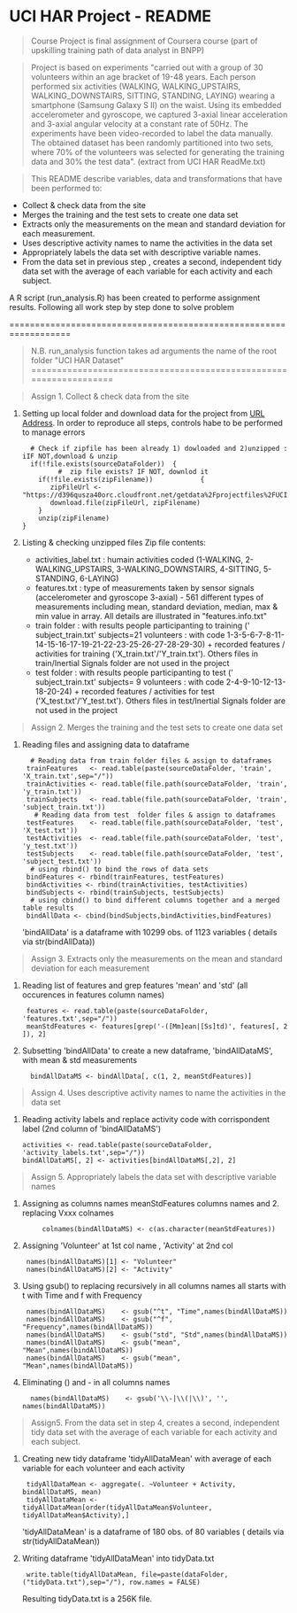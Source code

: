 # UCI HAR Project - README 

> Course Project is final assignment of Coursera course (part of upskilling training path of data analyst in BNPP)

> Project is based on experiments "carried out with a group of 30 volunteers within an age bracket of 19-48 years. Each person performed six activities (WALKING, WALKING_UPSTAIRS, WALKING_DOWNSTAIRS, SITTING, STANDING, LAYING) wearing a smartphone (Samsung Galaxy S II) on the waist. Using its embedded accelerometer and gyroscope, we captured 3-axial linear acceleration and 3-axial angular velocity at a constant rate of 50Hz. The experiments have been video-recorded to label the data manually. The obtained dataset has been randomly partitioned into two sets, where 70% of the volunteers was selected for generating the training data and 30% the test data". (extract from  UCI HAR ReadMe.txt)

> This README describe variables, data and transformations that have been performed to: 
  - Collect & check data from the site 
  - Merges the training and the test sets to create one data set
  - Extracts only the measurements on the mean and standard deviation for each measurement.
  - Uses descriptive activity names to name the activities in the data set
  - Appropriately labels the data set with descriptive variable names.
  - From the data set in previous step , creates a second, independent tidy data set with the average of each variable for each activity and each subject.

A R script (run_analysis.R) has been created to performe assignment results. 
Following all work step by step done  to solve problem 

==================================================================
> N.B. run_analysis function takes ad arguments the name of the root folder "UCI HAR Dataset"
==================================================================


  > Assign 1. Collect & check data from the site 

1. Setting up local folder and download data for the project from [URL Address][URL1].  In order to reproduce all steps, controls habe to be performed to manage errors 

         # Check if zipfile has been already 1) dowloaded and 2)unzipped : iIF NOT,download & unzip 
         if(!file.exists(sourceDataFolder))  {
                #  zip file exists? IF NOT, downlod it
           if(!file.exists(zipFilename))            { 
              zipFileUrl <- "https://d396qusza40orc.cloudfront.net/getdata%2Fprojectfiles%2FUCI%20HAR%20Dataset.zip" 
              download.file(zipFileUrl, zipFilename)
           } 
           unzip(zipFilename)
       }
2. Listing & checking unzipped files
 Zip file contents:
    - activities_label.txt : humain activities coded (1-WALKING, 2- WALKING_UPSTAIRS, 3-WALKING_DOWNSTAIRS, 4-SITTING, 5-STANDING, 6-LAYING) 
    - features.txt :  type of  measurements taken by sensor signals (accelerometer and gyroscope 3-axial) - 561 different types of measurements including mean, standard deviation, median, max & min value in array. All details are illustrated in "features.info.txt"
     - train folder : with results people participanting to training (' subject_train.txt' subjects=21 volunteers : with code 1-3-5-6-7-8-11-14-15-16-17-19-21-22-23-25-26-27-28-29-30)  + recorded features / activities for training ('X_train.txt'/'Y_train.txt'). Others files in train/Inertial Signals folder are not used in the project 
    - test folder : with results  people participanting to test (' subject_train.txt' subjects= 9 volunteers : with code 2-4-9-10-12-13-18-20-24)  + recorded features / activities for test ('X_test.txt'/'Y_test.txt'). Others files in test/Inertial Signals folder are not used in the project 
  
 
  >  Assign 2. Merges the training and the test sets to create one data set  
1. Reading files and assigning data to dataframe
           
         # Reading data from train folder files & assign to dataframes
        trainFeatures   <- read.table(paste(sourceDataFolder, 'train', 'X_train.txt',sep="/"))
        trainActivities <- read.table(file.path(sourceDataFolder, 'train', 'y_train.txt'))
        trainSubjects   <- read.table(file.path(sourceDataFolder, 'train', 'subject_train.txt'))
          # Reading data from test  folder files & assign to dataframes 
        testFeatures    <- read.table(file.path(sourceDataFolder, 'test', 'X_test.txt'))
        testActivities  <- read.table(file.path(sourceDataFolder, 'test', 'y_test.txt'))
        testSubjects    <- read.table(file.path(sourceDataFolder, 'test', 'subject_test.txt'))
         # using rbind() to bind the rows of data sets 
        bindFeatures <- rbind(trainFeatures, testFeatures)
        bindActivities <- rbind(trainActivities, testActivities)
        bindSubjects <- rbind(trainSubjects, testSubjects)
         # using cbind() to bind different columns together and a merged table results
        bindAllData <- cbind(bindSubjects,bindActivities,bindFeatures)

    'bindAllData' is a dataframe  with 10299 obs. of  1123 variables ( details via str(bindAllData))

  
> Assign 3. Extracts only the measurements on the mean and standard deviation for each measurement  
  1. Reading list of features and grep features 'mean' and 'std' (all occurences in features column names)
  
          features <- read.table(paste(sourceDataFolder, 'features.txt',sep="/"))
          meanStdFeatures <- features[grep('-([Mm]ean|[Ss]td)', features[, 2 ]), 2]
  
  2.  Subsetting 'bindAllData' to create a new dataframe, 'bindAllDataMS', with mean & std measurements 
    
            bindAllDataMS <- bindAllData[, c(1, 2, meanStdFeatures)]
 
 > Assign 4. Uses descriptive activity names to name the activities in the data set
  1. Reading activity labels and replace activity code with corrispondent label (2nd column of 'bindAllDataMS')
    
         activities <- read.table(paste(sourceDataFolder, 'activity_labels.txt',sep="/"))
         bindAllDataMS[, 2] <- activities[bindAllDataMS[,2], 2]
 
 > Assign 5.  Appropriately labels the data set with descriptive variable names
1. Assigning as columns names  meanStdFeatures columns names and 2. replacing Vxxx colnames
    
            colnames(bindAllDataMS) <- c(as.character(meanStdFeatures))
    
2. Assigning  'Volunteer' at  1st col name , 'Activity'  at 2nd col 
    
        names(bindAllDataMS)[1] <- "Volunteer"
        names(bindAllDataMS)[2] <- "Activity"

3. Using gsub() to replacing recursively in all columns names  all starts with t with Time and f with Frequency 

        names(bindAllDataMS)    <- gsub("^t", "Time",names(bindAllDataMS))
        names(bindAllDataMS)    <- gsub("^f", "Frequency",names(bindAllDataMS))
        names(bindAllDataMS)    <- gsub("std", "Std",names(bindAllDataMS))
        names(bindAllDataMS)    <- gsub("mean", "Mean",names(bindAllDataMS))
        names(bindAllDataMS)    <- gsub("mean", "Mean",names(bindAllDataMS))



 4. Eliminating () and - in all columns names
          
          names(bindAllDataMS)    <- gsub('\\-|\\(|\\)', '', names(bindAllDataMS))
  
 
 
 > Assign5. From the data set in step 4, creates a second, independent tidy data set with the average of each variable for each activity and each subject.
  
1. Creating  new tidy dataframe 'tidyAllDataMean' with average of each variable for each volunteer and each activity  
    
        tidyAllDataMean <- aggregate(. ~Volunteer + Activity, bindAllDataMS, mean)
        tidyAllDataMean <- tidyAllDataMean[order(tidyAllDataMean$Volunteer, tidyAllDataMean$Activity),]

    'tidyAllDataMean' is a dataframe of 180 obs. of  80 variables ( details via str(tidyAllDataMean))
2. Writing dataframe 'tidyAllDataMean' into tidyData.txt
     
        write.table(tidyAllDataMean, file=paste(dataFolder,("tidyData.txt"),sep="/"), row.names = FALSE)

    Resulting tidyData.txt is a 256K file.


   [URL1]: <https://d396qusza40orc.cloudfront.net/getdata%2Fprojectfiles%2FUCI%20HAR%20Dataset.zip>


